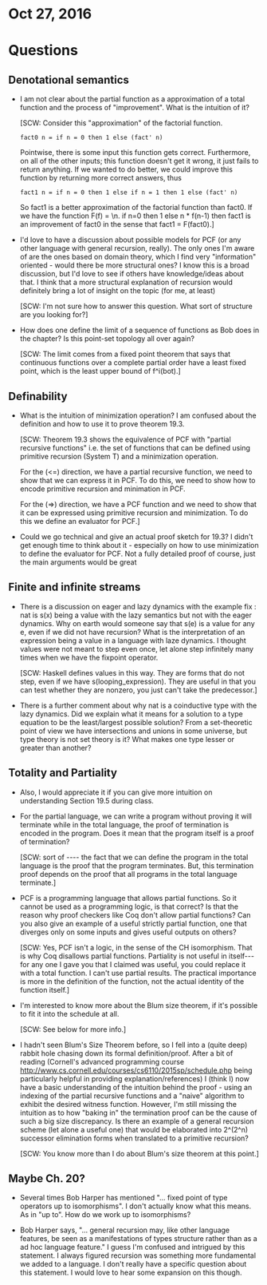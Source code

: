 # Oct 27, 2016

# Questions

## Denotational semantics 

- I am not clear about the partial function as a approximation of a total
  function and the process of "improvement". What is the intuition of it?

  [SCW: Consider this "approximation" of the factorial function.

      fact0 n = if n = 0 then 1 else (fact' n)

  Pointwise, there is some input this function gets correct. Furthermore,
  on all of the other inputs; this function doesn't get it wrong, it just
  fails to return anything. If we wanted to do better, we could improve this
  function by returning more correct answers, thus

      fact1 n = if n = 0 then 1 else if n = 1 then 1 else (fact' n)

  So fact1 is a better approximation of the factorial function than fact0.
  If we have the function F(f) = \n. if n=0 then 1 else n * f(n-1)
  then fact1 is an improvement of fact0 in the sense that
  fact1 = F(fact0).]

- I'd love to have a discussion about possible models for PCF (or any other
  language with general recursion, really). The only ones I'm aware of are the
  ones based on domain theory, which I find very "information" oriented -
  would there be more structural ones? I know this is a broad discussion, but
  I'd love to see if others have knowledge/ideas about that. I think that a
  more structural explanation of recursion would definitely bring a lot of
  insight on the topic (for me, at least)

  [SCW: I'm not sure how to answer this question. What sort of structure are
  you looking for?]

- How does one define the limit of a sequence of functions as Bob does in the
  chapter? Is this point-set topology all over again?

  [SCW: The limit comes from a fixed point theorem that says that continuous
  functions over a complete partial order have a least fixed point, which is the
  least upper bound of f^i(bot).]

## Definability

- What is the intuition of minimization operation? I am confused about the
  definition and how to use it to prove theorem 19.3.

  [SCW: Theorem 19.3 shows the equivalence of PCF with "partial recursive
  functions" i.e. the set of functions that can be defined using primitive
  recursion (System T) and a minimization operation.

  For the (<=) direction, we have a partial recursive function, we need to
  show that we can express it in PCF. To do this, we need to show how to
  encode primitive recursion and minimation in PCF.

  For the (=>) direction, we have a PCF function and we need to show that it
  can be expressed using primitive recursion and minimization. To do this we
  define an evaluator for PCF.]

- Could we go technical and give an actual proof sketch for 19.3? I didn't get
  enough time to think about it - especially on how to use minimization to
  define the evaluator for PCF. Not a fully detailed proof of course, just the
  main arguments would be great


## Finite and infinite streams

- There is a discussion on eager and lazy dynamics with the example fix : nat
  is s(x) being a value with the lazy semantics but not with the eager
  dynamics. Why on earth would someone say that s(e) is a value for any e,
  even if we did not have recursion? What is the interpretation of an
  expression being a value in a language with laze dynamics. I thought values
  were not meant to step even once, let alone step infinitely many times when
  we have the fixpoint operator.

  [SCW: Haskell defines values in this way. They are forms that do not step, even
  if we have s(looping_expression).  They are useful in that you can test whether
  they are nonzero, you just can't take the predecessor.]

- There is a further comment about why nat is a coinductive type with the lazy
  dynamics. Did we explain what it means for a solution to a type equation to
  be the least/largest possible solution? From a set-theoretic point of view
  we have intersections and unions in some universe, but type theory is not
  set theory is it? What makes one type lesser or greater than another?

## Totality and Partiality

- Also, I would appreciate it if you can give more intuition on understanding
  Section 19.5 during class.

- For the partial language, we can write a program without proving it will
  terminate while in the total language, the proof of termination is encoded
  in the program. Does it mean that the program itself is a proof of
  termination?

  [SCW: sort of ---- the fact that we can define the program in the total
  language is the proof that the program terminates. But, this termination
  proof depends on the proof that all programs in the total language
  terminate.]

- PCF is a programming language that allows partial functions. So it cannot be
  used as a programming logic, is that correct? Is that the reason why proof
  checkers like Coq don't allow partial functions? Can you also give an
  example of a useful strictly partial function, one that diverges only on
  some inputs and gives useful outputs on others?

  [SCW: Yes, PCF isn't a logic, in the sense of the CH isomorphism. That is
  why Coq disallows partial functions. Partiality is not useful in
  itself---for any one I gave you that I claimed was useful, you could replace
  it with a total function. I can't use partial results. The practical
  importance is more in the definition of the function, not the actual
  identity of the function itself.]


- I'm interested to know more about the Blum size theorem, if it's possible to
  fit it into the schedule at all.

  [SCW: See below for more info.]

- I hadn't seen Blum's Size Theorem before, so I fell into a (quite deep)
  rabbit hole chasing down its formal definition/proof. After a bit of reading
  (Cornell's advanced programming course
  http://www.cs.cornell.edu/courses/cs6110/2015sp/schedule.php being
  particularly helpful in providing explanation/references) I (think I) now
  have a basic understanding of the intuition behind the proof - using an
  indexing of the partial recursive functions and a "naive" algorithm to
  exhibit the desired witness function. However, I'm still missing the
  intuition as to how "baking in" the termination proof can be the cause of
  such a big size discrepancy. Is there an example of a general recursion
  scheme (let alone a useful one) that would be elaborated into 2^(2^n)
  successor elimination forms when translated to a primitive recursion?

  [SCW: You know more than I do about Blum's size theorem at this point.]

## Maybe Ch. 20?

- Several times Bob Harper has mentioned "... fixed point of type operators up
  to isomorphisms". I don't actually know what this means. As in "up to". How do
  we work up to isomorphisms?

- Bob Harper says, "... general recursion may, like other language features,
  be seen as a manifestations of types structure rather than as a ad hoc
  language feature." I guess I'm confused and intrigued by this statement. I
  always figured recursion was something more fundamental we added to a
  language. I don't really have a specific question about this statement. I
  would love to hear some expansion on this though.

